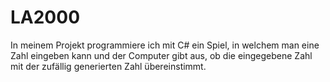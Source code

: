 # LA2000
In meinem Projekt programmiere ich mit C# ein Spiel, in welchem man eine Zahl eingeben kann und der Computer gibt aus, ob die eingegebene Zahl mit der zufällig generierten Zahl übereinstimmt. 
